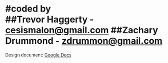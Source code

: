 #coded by                 
##Trevor Haggerty - cesismalon@gmail.com 
##Zachary Drummond - zdrummon@gmail.com  
========================================

Design document: [Google Docs](https://docs.google.com/document/d/1rphPtCc_cWuHt6nPsrO8QDHxlSxieo9ywmOj1b8cb4s/edit?usp=sharing)